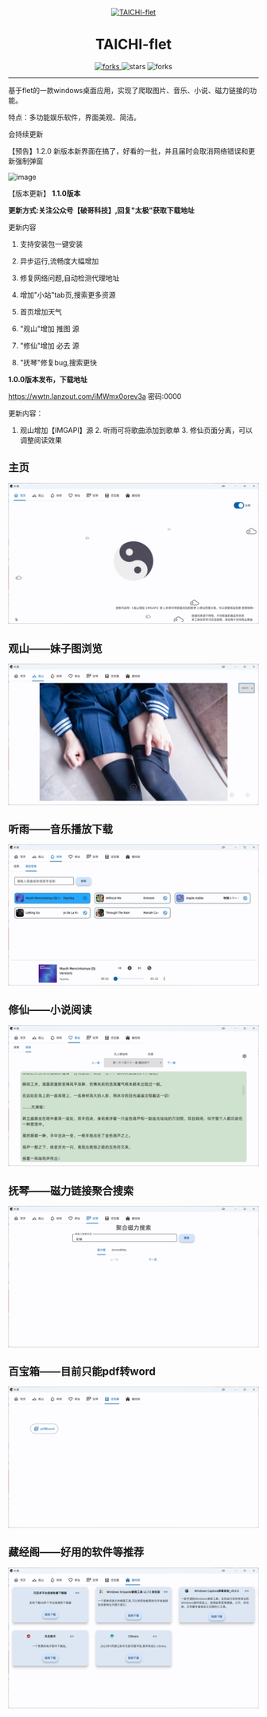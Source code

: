 <p align="center">
  <a href="https://github.com/cuifengcn/wechat-video-generate">
    <img width="200" height="200" src="https://github.com/cuifengcn/TAICHI-flet/blob/main/taiji.png" alt="TAICHI-flet">
  </a>
</p>

<h1 align="center">TAICHI-flet</h1>

<p align="center">
  <a href="#下载">
    <img src="https://img.shields.io/github/downloads/cuifengcn/TAICHI-flet/total?style=flat-square" alt="forks">
  </a>
  <img src="https://img.shields.io/github/stars/cuifengcn/TAICHI-flet?style=flat-square" alt="stars">
  <img src="https://img.shields.io/github/forks/cuifengcn/TAICHI-flet?style=flat-square" alt="forks">
</p>

---


 基于flet的一款windows桌面应用，实现了爬取图片、音乐、小说、磁力链接的功能。

 特点：多功能娱乐软件，界面美观、简洁。
 
会持续更新

【预告】1.2.0 新版本新界面在搞了，好看的一批，并且届时会取消网络错误和更新强制弹窗

![image](https://user-images.githubusercontent.com/38805177/224538021-e7ceef9d-0966-447e-8f5c-6f3ddf6aede7.png)


【版本更新】 **1.1.0版本**

**更新方式:关注公众号【破哥科技】,回复"太极"获取下载地址**

更新内容

1) 支持安装包一键安装

2) 异步运行,流畅度大幅增加

3) 修复网络问题,自动检测代理地址

4) 增加\"小站\"tab页,搜索更多资源

5) 首页增加天气

6) \"观山\"增加 推图 源

7) \"修仙\"增加 必去 源

8) \"抚琴\"修复bug,搜索更快

**1.0.0版本发布，下载地址**

https://wwtn.lanzout.com/iMWmx0orev3a
密码:0000

更新内容：
1. 观山增加【IMGAPI】源 2. 听雨可将歌曲添加到歌单 3. 修仙页面分离，可以调整阅读效果


## 主页
![主页](./docs/主页.png)

## 观山——妹子图浏览
![观山](./docs/观山.png)

## 听雨——音乐播放下载
![听雨](./docs/听雨.png)

## 修仙——小说阅读
![修仙](./docs/修仙.png)

## 抚琴——磁力链接聚合搜索
![抚琴](./docs/抚琴.png)

## 百宝箱——目前只能pdf转word
![百宝箱](./docs/百宝囊.png)

## 藏经阁——好用的软件等推荐
![藏经阁](./docs/藏经阁.png)
